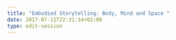 ```yaml
---
title: "Embodied Storytelling: Body, Mind and Space "
date: 2017-07-11T22:31:14+02:00
type: edit-session
---
```


